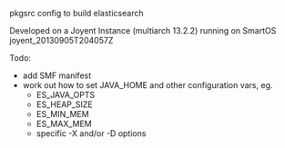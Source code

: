 pkgsrc config to build elasticsearch

Developed on a Joyent Instance (multiarch 13.2.2) running on SmartOS joyent_20130905T204057Z

Todo:
 * add SMF manifest
 * work out how to set JAVA_HOME and other configuration vars, eg.
   - ES_JAVA_OPTS
   - ES_HEAP_SIZE
   - ES_MIN_MEM
   - ES_MAX_MEM
   - specific -X and/or -D options
